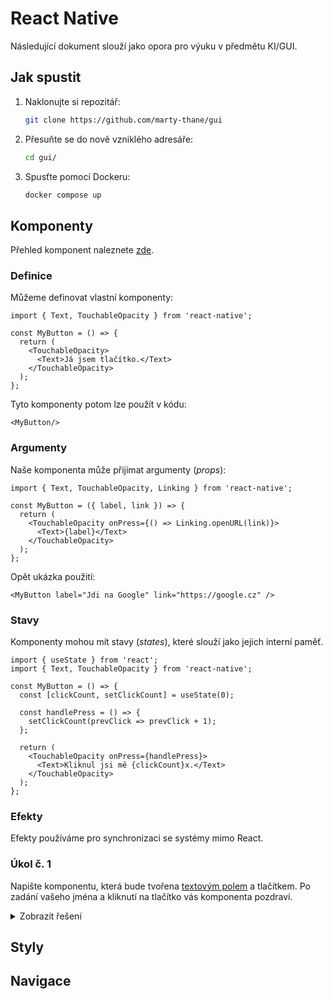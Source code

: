 # React Native

Následující dokument slouží jako opora pro výuku v předmětu KI/GUI.

## Jak spustit

1. Naklonujte si repozitář:
   ```bash
   git clone https://github.com/marty-thane/gui
   ```
2. Přesuňte se do nově vzniklého adresáře:
   ```bash
   cd gui/
   ```
3. Spusťte pomocí Dockeru:
   ```bash
   docker compose up
   ```

## Komponenty

Přehled komponent naleznete [zde](https://reactnative.dev/docs/components-and-apis).

### Definice

Můžeme definovat vlastní komponenty:

```tsx
import { Text, TouchableOpacity } from 'react-native';

const MyButton = () => {
  return (
    <TouchableOpacity>
      <Text>Já jsem tlačítko.</Text>
    </TouchableOpacity>
  );
};
```

Tyto komponenty potom lze použít v kódu:

```tsx
<MyButton/>
```

### Argumenty

Naše komponenta může přijímat argumenty (*props*):

```tsx
import { Text, TouchableOpacity, Linking } from 'react-native';

const MyButton = ({ label, link }) => {
  return (
    <TouchableOpacity onPress={() => Linking.openURL(link)}>
      <Text>{label}</Text>
    </TouchableOpacity>
  );
};
```

Opět ukázka použití:

```tsx
<MyButton label="Jdi na Google" link="https://google.cz" />
```

### Stavy

Komponenty mohou mít stavy (*states*), které slouží jako jejich interní paměť.

```tsx
import { useState } from 'react';
import { Text, TouchableOpacity } from 'react-native';

const MyButton = () => {
  const [clickCount, setClickCount] = useState(0);

  const handlePress = () => {
    setClickCount(prevClick => prevClick + 1);
  };

  return (
    <TouchableOpacity onPress={handlePress}>
      <Text>Kliknul jsi mě {clickCount}x.</Text>
    </TouchableOpacity>
  );
};
```

### Efekty

Efekty používáme pro synchronizaci se systémy mimo React.

<!-- tady ukazka kodu, asi aktualizace document title -->

### Úkol č. 1

Napište komponentu, která bude tvořena [textovým polem](https://reactnative.dev/docs/textinput) a tlačítkem. Po zadání vašeho jména a kliknutí na tlačítko vás komponenta pozdraví.

<details>
<summary>Zobrazit řešení</summary>

```tsx
import { useState } from 'react';
import { Text, TextInput, TouchableOpacity } from 'react-native';

const Greeting = () => {
  const [name, setName] = useState('');
  const [submittedName, setSubmittedName] = useState('');

  const handlePress = () => {
    setSubmittedName(name);
  };

  return (
    <>
      <TextInput
        placeholder="Jak se jmenuješ?"
        value={name}
        onChangeText={setName}
      />
      <TouchableOpacity onPress={handlePress}>
        <Text>Potvrdit</Text>
      </TouchableOpacity>
      {submittedName !== '' && (
        <Text>Ahoj, {submittedName}!</Text>
      )}
    </>
  );
};
```

</details>

<!-- jeste nejake komponenty, asi scrollview  -->

## Styly

## Navigace
